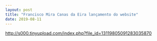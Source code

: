 ```yaml
---
layout: post
title: "Francisco Mira Canas da Eira lançamento do website"
date: 2019-08-11
---
```


http://s000.tinyupload.com/index.php?file_id=13119805091283035870
